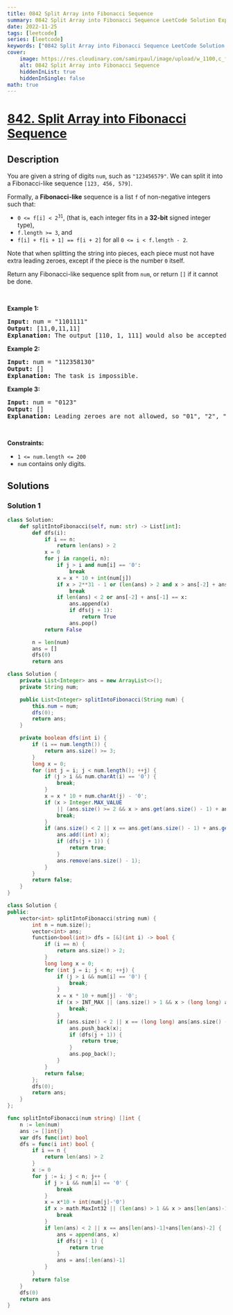 ```yaml
---
title: 0842 Split Array into Fibonacci Sequence
summary: 0842 Split Array into Fibonacci Sequence LeetCode Solution Explained
date: 2022-11-25
tags: [leetcode]
series: [leetcode]
keywords: ["0842 Split Array into Fibonacci Sequence LeetCode Solution Explained in all languages", "0842 Split Array into Fibonacci Sequence", "LeetCode", "leetcode solution in Python3 C++ Java Go PHP Ruby Swift TypeScript Rust C# JavaScript C", "GeeksforGeeks", "InterviewBit", "Coding Ninjas", "HackerRank", "HackerEarth", "CodeChef", "TopCoder", "AlgoExpert", "freeCodeCamp", "Codeforces", "GitHub", "AtCoder", "Samir Paul"]
cover:
    image: https://res.cloudinary.com/samirpaul/image/upload/w_1100,c_fit,co_rgb:FFFFFF,l_text:Arial_75_bold:0842 Split Array into Fibonacci Sequence - Solution Explained/problem-solving.webp
    alt: 0842 Split Array into Fibonacci Sequence
    hiddenInList: true
    hiddenInSingle: false
math: true
---
```



# [842. Split Array into Fibonacci Sequence](https://leetcode.com/problems/split-array-into-fibonacci-sequence)


## Description

<p>You are given a string of digits <code>num</code>, such as <code>&quot;123456579&quot;</code>. We can split it into a Fibonacci-like sequence <code>[123, 456, 579]</code>.</p>

<p>Formally, a <strong>Fibonacci-like</strong> sequence is a list <code>f</code> of non-negative integers such that:</p>

<ul>
	<li><code>0 &lt;= f[i] &lt; 2<sup>31</sup></code>, (that is, each integer fits in a <strong>32-bit</strong> signed integer type),</li>
	<li><code>f.length &gt;= 3</code>, and</li>
	<li><code>f[i] + f[i + 1] == f[i + 2]</code> for all <code>0 &lt;= i &lt; f.length - 2</code>.</li>
</ul>

<p>Note that when splitting the string into pieces, each piece must not have extra leading zeroes, except if the piece is the number <code>0</code> itself.</p>

<p>Return any Fibonacci-like sequence split from <code>num</code>, or return <code>[]</code> if it cannot be done.</p>

<p>&nbsp;</p>
<p><strong class="example">Example 1:</strong></p>

<pre>
<strong>Input:</strong> num = &quot;1101111&quot;
<strong>Output:</strong> [11,0,11,11]
<strong>Explanation:</strong> The output [110, 1, 111] would also be accepted.
</pre>

<p><strong class="example">Example 2:</strong></p>

<pre>
<strong>Input:</strong> num = &quot;112358130&quot;
<strong>Output:</strong> []
<strong>Explanation:</strong> The task is impossible.
</pre>

<p><strong class="example">Example 3:</strong></p>

<pre>
<strong>Input:</strong> num = &quot;0123&quot;
<strong>Output:</strong> []
<strong>Explanation:</strong> Leading zeroes are not allowed, so &quot;01&quot;, &quot;2&quot;, &quot;3&quot; is not valid.
</pre>

<p>&nbsp;</p>
<p><strong>Constraints:</strong></p>

<ul>
	<li><code>1 &lt;= num.length &lt;= 200</code></li>
	<li><code>num</code> contains only digits.</li>
</ul>

## Solutions

### Solution 1

<!-- tabs:start -->

```python
class Solution:
    def splitIntoFibonacci(self, num: str) -> List[int]:
        def dfs(i):
            if i == n:
                return len(ans) > 2
            x = 0
            for j in range(i, n):
                if j > i and num[i] == '0':
                    break
                x = x * 10 + int(num[j])
                if x > 2**31 - 1 or (len(ans) > 2 and x > ans[-2] + ans[-1]):
                    break
                if len(ans) < 2 or ans[-2] + ans[-1] == x:
                    ans.append(x)
                    if dfs(j + 1):
                        return True
                    ans.pop()
            return False

        n = len(num)
        ans = []
        dfs(0)
        return ans
```

```java
class Solution {
    private List<Integer> ans = new ArrayList<>();
    private String num;

    public List<Integer> splitIntoFibonacci(String num) {
        this.num = num;
        dfs(0);
        return ans;
    }

    private boolean dfs(int i) {
        if (i == num.length()) {
            return ans.size() >= 3;
        }
        long x = 0;
        for (int j = i; j < num.length(); ++j) {
            if (j > i && num.charAt(i) == '0') {
                break;
            }
            x = x * 10 + num.charAt(j) - '0';
            if (x > Integer.MAX_VALUE
                || (ans.size() >= 2 && x > ans.get(ans.size() - 1) + ans.get(ans.size() - 2))) {
                break;
            }
            if (ans.size() < 2 || x == ans.get(ans.size() - 1) + ans.get(ans.size() - 2)) {
                ans.add((int) x);
                if (dfs(j + 1)) {
                    return true;
                }
                ans.remove(ans.size() - 1);
            }
        }
        return false;
    }
}
```

```cpp
class Solution {
public:
    vector<int> splitIntoFibonacci(string num) {
        int n = num.size();
        vector<int> ans;
        function<bool(int)> dfs = [&](int i) -> bool {
            if (i == n) {
                return ans.size() > 2;
            }
            long long x = 0;
            for (int j = i; j < n; ++j) {
                if (j > i && num[i] == '0') {
                    break;
                }
                x = x * 10 + num[j] - '0';
                if (x > INT_MAX || (ans.size() > 1 && x > (long long) ans[ans.size() - 1] + ans[ans.size() - 2])) {
                    break;
                }
                if (ans.size() < 2 || x == (long long) ans[ans.size() - 1] + ans[ans.size() - 2]) {
                    ans.push_back(x);
                    if (dfs(j + 1)) {
                        return true;
                    }
                    ans.pop_back();
                }
            }
            return false;
        };
        dfs(0);
        return ans;
    }
};
```

```go
func splitIntoFibonacci(num string) []int {
	n := len(num)
	ans := []int{}
	var dfs func(int) bool
	dfs = func(i int) bool {
		if i == n {
			return len(ans) > 2
		}
		x := 0
		for j := i; j < n; j++ {
			if j > i && num[i] == '0' {
				break
			}
			x = x*10 + int(num[j]-'0')
			if x > math.MaxInt32 || (len(ans) > 1 && x > ans[len(ans)-1]+ans[len(ans)-2]) {
				break
			}
			if len(ans) < 2 || x == ans[len(ans)-1]+ans[len(ans)-2] {
				ans = append(ans, x)
				if dfs(j + 1) {
					return true
				}
				ans = ans[:len(ans)-1]
			}
		}
		return false
	}
	dfs(0)
	return ans
}
```

<!-- tabs:end -->

<!-- end -->
